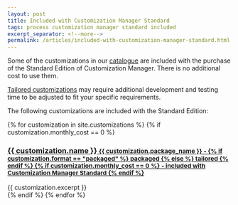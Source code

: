 ```yaml
---
layout: post
title: Included with Customization Manager Standard
tags: process customization manager standard included
excerpt_separator: <!--more-->
permalink: /articles/included-with-customization-manager-standard.html
---
```


Some of the customizations in our [catalogue](/catalogue.html) are
included with the purchase of the Standard Edition of Customization
Manager.  There is no additional cost to use them.
<!--more-->

[Tailored customizations](/articles/packaged-vs-tailored.html) may
require additional development and testing time to be adjusted to fit
your specific requirements.

The following customizations are included with the Standard Edition:

{% for customization in site.customizations %}
    {% if customization.monthly_cost == 0 %}
<div class='customization-info' id="{{ customization.name | slugify }}" data-order="{{ customization.order }}">
    <h3><a href="{{ customization.url }}">{{ customization.name }}
    <small>{{ customization.package_name }} - 
           {% if customization.format == "packaged" %}
            packaged
           {% else %}
            tailored
           {% endif %}
           {% if customization.monthly_cost == 0 %}
           - included with Customization Manager Standard
            {% endif %}
    </small></a></h3>
    <div class="customization-excerpt">
        {{ customization.excerpt }}
    </div>
</div>
    {% endif %}
{% endfor %}
